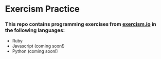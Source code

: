# Exercism Practice

### This repo contains programming exercises from [exercism.io](https://exercism.io/) in the following languages:
- Ruby
- Javascript (coming soon!)
- Python (coming soon!)